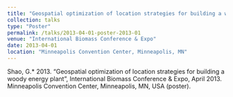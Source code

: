 ```yaml
---
title: "Geospatial optimization of location strategies for building a woody energy plant"
collection: talks
type: "Poster"
permalink: /talks/2013-04-01-poster-2013-01
venue: "International Biomass Conference & Expo"
date: 2013-04-01
location: "Minneapolis Convention Center, Minneapolis, MN"
---
```


Shao, G.* 2013. “Geospatial optimization of location strategies for building a woody energy plant”, International Biomass Conference &amp; Expo, April 2013. Minneapolis Convention Center, Minneapolis, MN, USA (poster).
